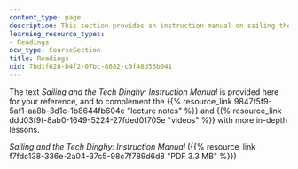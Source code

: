 ```yaml
---
content_type: page
description: This section provides an instruction manual on sailing the Tech Dinghy.
learning_resource_types:
- Readings
ocw_type: CourseSection
title: Readings
uid: 7bd1f628-b4f2-07bc-8682-c0f48d56b041
---
```


The text _Sailing and the Tech Dinghy: Instruction Manual_ is provided here for your reference, and to complement the {{% resource_link 9847f5f9-5af1-aa8b-3d1c-1b8644fb604e "lecture notes" %}} and {{% resource_link ddd03f9f-8ab0-1649-5224-27fded01705e "videos" %}} with more in-depth lessons.

_Sailing and the Tech Dinghy: Instruction Manual_ ({{% resource_link f7fdc138-336e-2a04-37c5-98c7f789d6d8 "PDF 3.3 MB" %}})